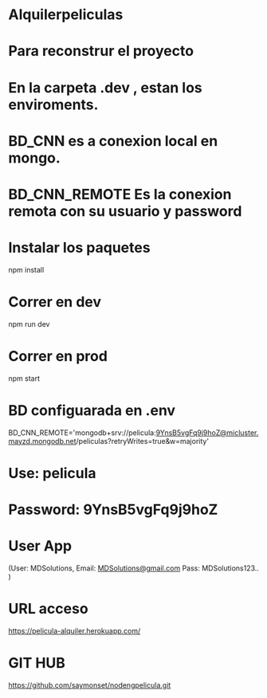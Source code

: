 # Alquilerpeliculas

# Para reconstrur el proyecto

# En la carpeta .dev , estan los enviroments.
# BD_CNN  es a conexion local en mongo.
# BD_CNN_REMOTE Es la conexion remota con su usuario y password
 
 # Instalar los paquetes
  npm install

# Correr en dev
  npm run dev 

  # Correr en prod
  npm start
 
 # BD configuarada en .env
 BD_CNN_REMOTE='mongodb+srv://pelicula:9YnsB5vgFq9j9hoZ@micluster.mayzd.mongodb.net/peliculas?retryWrites=true&w=majority'
 # Use: pelicula
 # Password: 9YnsB5vgFq9j9hoZ

# User App

(User: MDSolutions,
 Email: MDSolutions@gmail.com 
 Pass: MDSolutions123.. )

 # URL acceso
 https://pelicula-alquiler.herokuapp.com/

 # GIT HUB
 https://github.com/saymonset/nodengpelicula.git
